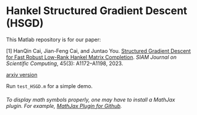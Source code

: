 # Hankel Structured Gradient Descent (HSGD)

This Matlab repository is for our paper:

[1] HanQin Cai, Jian-Feng Cai, and Juntao You. <a href=https://doi.org/10.1137/22M1491009https://arxiv.org/abs/2204.03316>Structured Gradient Descent for Fast Robust Low-Rank Hankel Matrix Completion</a>. *SIAM Journal on Scientific Computing*, 45(3): A1172–A1198, 2023.

<a href=https://arxiv.org/abs/2204.03316>arxiv version</a>

Run `test_HSGD.m` for a simple demo.

###### To display math symbols properly, one may have to install a MathJax plugin. For example, [MathJax Plugin for Github](https://chrome.google.com/webstore/detail/mathjax-plugin-for-github/ioemnmodlmafdkllaclgeombjnmnbima?hl=en).

